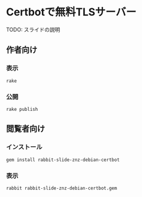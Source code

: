 # Certbotで無料TLSサーバー

TODO: スライドの説明

## 作者向け

### 表示

    rake

### 公開

    rake publish

## 閲覧者向け

### インストール

    gem install rabbit-slide-znz-debian-certbot

### 表示

    rabbit rabbit-slide-znz-debian-certbot.gem

